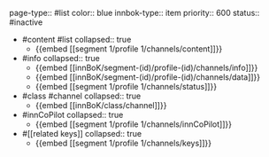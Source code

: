 page-type:: #list
color:: blue
innbok-type:: item
priority:: 600
status:: #inactive

- #content #list
  collapsed:: true
	- {{embed [[segment 1/profile 1/channels/content]]}}
- #info
  collapsed:: true
	- {{embed [[innBoK/segment-(id)/profile-(id)/channels/info]]}}
	- {{embed [[innBoK/segment-(id)/profile-(id)/channels/data]]}}
	- {{embed [[segment 1/profile 1/channels/status]]}}
- #class #channel
  collapsed:: true
	- {{embed [[innBoK/class/channel]]}}
- #innCoPilot
  collapsed:: true
	- {{embed [[segment 1/profile 1/channels/innCoPilot]]}}
- #[[related keys]]
  collapsed:: true
	- {{embed [[segment 1/profile 1/channels/keys]]}}